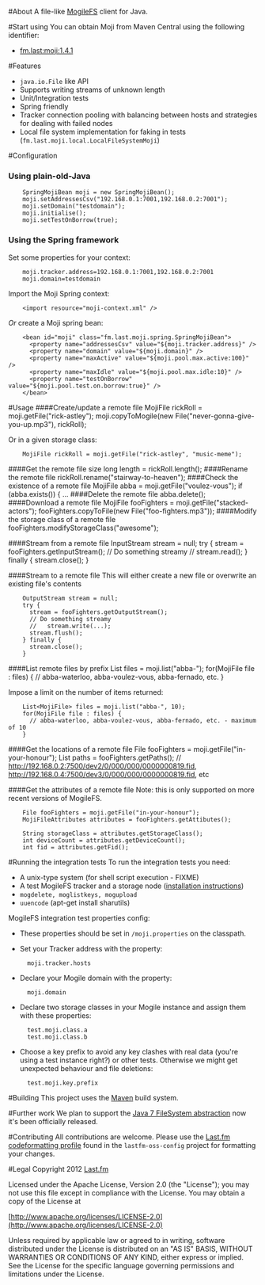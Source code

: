 #About
A file-like [MogileFS](http://danga.com/mogilefs/ "Danga Interactive - MogileFS") client for Java.

#Start using
You can obtain Moji from Maven Central using the following identifier:
* [fm.last:moji:1.4.1](http://search.maven.org/#artifactdetails%7Cfm.last%7Cmoji%7C1.4.1%7Cjar)

#Features
* `java.io.File` like API
* Supports writing streams of unknown length
* Unit/Integration tests
* Spring friendly
* Tracker connection pooling with balancing between hosts and strategies for dealing with failed nodes
* Local file system implementation for faking in tests (`fm.last.moji.local.LocalFileSystemMoji`)

#Configuration
### Using plain-old-Java
        SpringMojiBean moji = new SpringMojiBean();
        moji.setAddressesCsv("192.168.0.1:7001,192.168.0.2:7001");
        moji.setDomain("testdomain");
        moji.initialise();
        moji.setTestOnBorrow(true);
### Using the Spring framework
Set some properties for your context:

        moji.tracker.address=192.168.0.1:7001,192.168.0.2:7001
        moji.domain=testdomain
        
Import the Moji Spring context:

        <import resource="moji-context.xml" />
  
*Or* create a Moji spring bean:

        <bean id="moji" class="fm.last.moji.spring.SpringMojiBean">
          <property name="addressesCsv" value="${moji.tracker.address}" />
          <property name="domain" value="${moji.domain}" />
          <property name="maxActive" value="${moji.pool.max.active:100}" />
          <property name="maxIdle" value="${moji.pool.max.idle:10}" />
          <property name="testOnBorrow" value="${moji.pool.test.on.borrow:true}" />
        </bean>

#Usage
####Create/update a remote file
        MojiFile rickRoll = moji.getFile("rick-astley");
        moji.copyToMogile(new File("never-gonna-give-you-up.mp3"), rickRoll);
        
Or in a given storage class:

        MojiFile rickRoll = moji.getFile("rick-astley", "music-meme");

####Get the remote file size
        long length = rickRoll.length();
####Rename the remote file
        rickRoll.rename("stairway-to-heaven");
####Check the existence of a remote file
        MojiFile abba = moji.getFile("voulez-vous");
        if (abba.exists()) {
          ...
####Delete the remote file
        abba.delete();
####Download a remote file
        MojiFile fooFighters = moji.getFile("stacked-actors");
        fooFighters.copyToFile(new File("foo-fighters.mp3"));
####Modify the storage class of a remote file
        fooFighters.modifyStorageClass("awesome");

####Stream from a remote file
        InputStream stream = null;
        try {
          stream = fooFighters.getInputStream();
          // Do something streamy
          //   stream.read();
        } finally {
          stream.close();
        }

####Stream to a remote file
This will either create a new file or overwrite an existing file's contents

        OutputStream stream = null;
        try {
          stream = fooFighters.getOutputStream();
          // Do something streamy
          //   stream.write(...);
          stream.flush();
        } finally {
          stream.close();
        }
####List remote files by prefix
        List<MojiFile> files = moji.list("abba-");
        for(MojiFile file : files) {
          // abba-waterloo, abba-voulez-vous, abba-fernado, etc.
        }

Impose a limit on the number of items returned:

        List<MojiFile> files = moji.list("abba-", 10);
        for(MojiFile file : files) {
          // abba-waterloo, abba-voulez-vous, abba-fernado, etc. - maximum of 10
        }

####Get the locations of a remote file
        File fooFighters = moji.getFile("in-your-honour"); 
        List<URL> paths = fooFighters.getPaths();
        // http://192.168.0.2:7500/dev2/0/000/000/0000000819.fid, http://192.168.0.4:7500/dev3/0/000/000/0000000819.fid, etc

####Get the attributes of a remote file
Note: this is only supported on more recent versions of MogileFS.

        File fooFighters = moji.getFile("in-your-honour"); 
        MojiFileAttributes attributes = fooFighters.getAttibutes();
        
        String storageClass = attributes.getStorageClass();
        int deviceCount = attributes.getDeviceCount();
        int fid = attributes.getFid();

#Running the integration tests
To run the integration tests you need:

* A unix-type system (for shell script execution - FIXME)
* A test MogileFS tracker and a storage node ([installation instructions](http://code.google.com/p/mogilefs/wiki/InstallHowTo "Google Code - MogileFS installation instructions"))
* `mogdelete, moglistkeys, mogupload`
* `uuencode` (apt-get install sharutils)

MogileFS integration test properties config:

* These properties should be set in `/moji.properties` on the classpath.
* Set your Tracker address with the property:

        moji.tracker.hosts
* Declare your Mogile domain with the property:

        moji.domain
* Declare two storage classes in your Mogile instance and assign them with these properties:

        test.moji.class.a
        test.moji.class.b
* Choose a key prefix to avoid any key clashes with real data (you're using a test instance right?) or other tests. Otherwise we might get unexpected behaviour and file deletions:

        test.moji.key.prefix

#Building
This project uses the [Maven](http://maven.apache.org/) build system.

#Further work
We plan to support the [Java 7 FileSystem abstraction](http://openjdk.java.net/projects/nio/ "OpenJDK: NIO") now it's been officially released.

#Contributing
All contributions are welcome. Please use the [Last.fm codeformatting profile](https://github.com/lastfm/lastfm-oss-config/blob/master/src/main/resources/fm/last/last.fm.eclipse-codeformatter-profile.xml) found in the `lastfm-oss-config` project for formatting your changes.

#Legal
Copyright 2012 [Last.fm](http://www.last.fm/)

Licensed under the Apache License, Version 2.0 (the "License");
you may not use this file except in compliance with the License.
You may obtain a copy of the License at
 
[http://www.apache.org/licenses/LICENSE-2.0](http://www.apache.org/licenses/LICENSE-2.0)
 
Unless required by applicable law or agreed to in writing, software
distributed under the License is distributed on an "AS IS" BASIS,
WITHOUT WARRANTIES OR CONDITIONS OF ANY KIND, either express or implied.
See the License for the specific language governing permissions and
limitations under the License.
